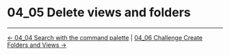# 04_05 Delete views and folders

<!-- FooterStart -->
---
[← 04_04 Search with the command palette](../04_04_search_with_the_command_palette/README.md) | [04_06 Challenge Create Folders and Views →](../04_06_challenge_create_folders_views/README.md)
<!-- FooterEnd -->
